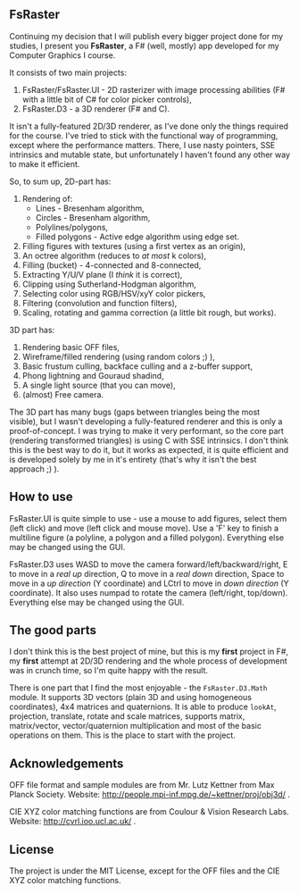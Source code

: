 FsRaster
--------

Continuing my decision that I will publish every bigger project done for my studies, I present you **FsRaster**, a F# (well, mostly) app developed for my Computer Graphics I course.

It consists of two main projects:

 1. FsRaster/FsRaster.UI - 2D rasterizer with image processing abilities (F# with a little bit of C# for color picker controls),
 2. FsRaster.D3 - a 3D renderer (F# and C).
 
It isn't a fully-featured 2D/3D renderer, as I've done only the things required for the course.
I've tried to stick with the functional way of programming, except where the performance matters. There, I use nasty pointers, SSE intrinsics and mutable state, but unfortunately I haven't found any other way to make it efficient.

So, to sum up, 2D-part has:

 1. Rendering of:
    * Lines - Bresenham algorithm,
    * Circles - Bresenham algorithm,
    * Polylines/polygons,
    * Filled polygons - Active edge algorithm using edge set.
 2. Filling figures with textures (using a first vertex as an origin),
 3. An octree algorithm (reduces to *at most* k colors),
 4. Filling (bucket) - 4-connected and 8-connected,
 5. Extracting Y/U/V plane (I _think_ it is correct),
 6. Clipping using Sutherland-Hodgman algorithm,
 7. Selecting color using RGB/HSV/xyY color pickers,
 8. Filtering (convolution and function filters),
 9. Scaling, rotating and gamma correction (a little bit rough, but works).
 
3D part has:

 1. Rendering basic OFF files,
 2. Wireframe/filled rendering (using random colors ;) ),
 3. Basic frustum culling, backface culling and a z-buffer support,
 4. Phong lightning and Gouraud shadind,
 5. A single light source (that you can move),
 6. (almost) Free camera.
 
The 3D part has many bugs (gaps between triangles being the most visible), but I wasn't developing a fully-featured renderer and this is only a proof-of-concept. I was trying to make it very performant, so the core part (rendering transformed triangles) is using C with SSE intrinsics. I don't think this is the best way to do it, but it works as expected, it is quite efficient and is developed solely by me in it's entirety (that's why it isn't the best approach ;) ).

## How to use

FsRaster.UI is quite simple to use - use a mouse to add figures, select them (left click) and move (left click and mouse move). Use a 'F' key to finish a multiline figure (a polyline, a polygon and a filled polygon). Everything else may be changed using the GUI.

FsRaster.D3 uses WASD to move the camera forward/left/backward/right, E to move in a *real up* direction, Q to move in a *real down* direction, Space to move in a *up direction* (Y coordinate) and LCtrl to move in *down direction* (Y coordinate). It also uses numpad to rotate the camera (left/right, top/down). Everything else may be changed using the GUI.

## The good parts

I don't think this is the best project of mine, but this is my **first** project in F#, my **first** attempt at 2D/3D rendering and the whole process of development was in crunch time, so I'm quite happy with the result.

There is one part that I find the most enjoyable - the `FsRaster.D3.Math` module. It supports 3D vectors (plain 3D and using homogeneous coordinates), 4x4 matrices and quaternions. It is able to produce `lookAt`, projection, translate, rotate and scale matrices, supports matrix, matrix/vector, vector/quaternion multiplication and most of the basic operations on them. This is the place to start with the project.

## Acknowledgements

OFF file format and sample modules are from Mr. Lutz Kettner from Max Planck Society.
Website: http://people.mpi-inf.mpg.de/~kettner/proj/obj3d/ .

CIE XYZ color matching functions are from Coulour & Vision Research Labs. Website: http://cvrl.ioo.ucl.ac.uk/ .

## License

The project is under the MIT License, except for the OFF files and the CIE XYZ color matching functions.